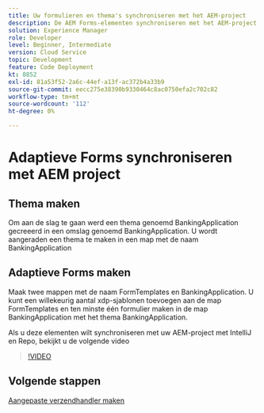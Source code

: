 ```yaml
---
title: Uw formulieren en thema's synchroniseren met het AEM-project
description: De AEM Forms-elementen synchroniseren met het AEM-project
solution: Experience Manager
role: Developer
level: Beginner, Intermediate
version: Cloud Service
topic: Development
feature: Code Deployment
kt: 8852
exl-id: 81a53f52-2a6c-44ef-a13f-ac372b4a33b9
source-git-commit: eecc275e38390b9330464c8ac0750efa2c702c82
workflow-type: tm+mt
source-wordcount: '112'
ht-degree: 0%

---
```


# Adaptieve Forms synchroniseren met AEM project

## Thema maken

Om aan de slag te gaan werd een thema genoemd BankingApplication gecreeerd in een omslag genoemd BankingApplication. U wordt aangeraden een thema te maken in een map met de naam BankingApplication

## Adaptieve Forms maken

Maak twee mappen met de naam FormTemplates en BankingApplication. U kunt een willekeurig aantal xdp-sjablonen toevoegen aan de map FormTemplates en ten minste één formulier maken in de map BankingApplication met het thema BankingApplication.

Als u deze elementen wilt synchroniseren met uw AEM-project met IntelliJ en Repo, bekijkt u de volgende video

>[!VIDEO](https://video.tv.adobe.com/v/336937?quality=12&learn=on)

## Volgende stappen

[Aangepaste verzendhandler maken](./custom-submit-to-servlet.md)

